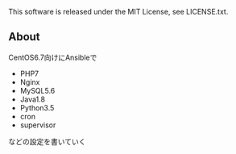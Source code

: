 This software is released under the MIT License, see LICENSE.txt.

## About

CentOS6.7向けにAnsibleで

- PHP7
- Nginx
- MySQL5.6
- Java1.8
- Python3.5
- cron
- supervisor

などの設定を書いていく